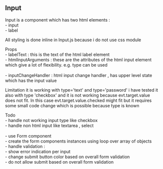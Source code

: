 Input 
------

Input is a component which has two html elements :
    </br>- input 
    </br>- label


All styling is done inline in Input.js because i do not use css module

Props 
    </br>- labelText : this is the text of the html label element
    </br>- htmlInputArguments : these are the attributes of the html input element which give 
                           a lot of flexibility. e.g. type can be used  
    </br>- inputChangeHandler : html input change handler , has upper level state which has the
                           input value                            


Limitation 
    it is working with type='text' and type='password'
    i have tested it also with type 'checkbox' and it is not working because evt.target.value does not fit.
    In this case evt.target.value.checked might fit but it requires some small code change which is possible 
    because type is known


Todo
    </br>- handle not working input type like checkbox
    </br>- handle non html input like textarea , select    
    </br>- use Form component
    </br>- create the form components instances using loop over array of objects
    </br>- handle validation : 
    </br>- show error indication per input
    </br>- change submit button color based on overall form validation
    </br>- do not allow submit based on overall form validation